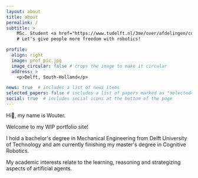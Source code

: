 ```yaml
---
layout: about
title: about
permalink: /
subtitle: >
    MSc. Student <a href="https://www.tudelft.nl/3me/over/afdelingen/cognitive-robotics-cor">Cognitive Robotics</a>. 
    # Let's give people more freedom with robotics!

profile:
  align: right
  image: prof_pic.jpg
  image_circular: false # crops the image to make it circular
  address: >
    <p>Delft, South-Holland</p>

news: true  # includes a list of news items
selected_papers: false # includes a list of papers marked as "selected={true}"
social: true  # includes social icons at the bottom of the page
---
```


Hi👋, my name is Wouter.

Welcome to my WIP portfolio site!

I hold a bachelor's degree in Mechanical Engineering from Delft University of Technology and am currently finishing my master's degree in Cognitive Robotics.

My academic interests relate to the learning, reasoning and strategizing aspects of artificial agents.

